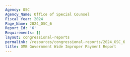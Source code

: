 ```yaml
---
Agency: OSC
Agency_Name: Office of Special Counsel
Fiscal_Year: 2024
Page_Name: 2024_OSC_6
Report_Id: '6'
Requirements: []
layout: congressional-reports
permalink: /resources/congressional-reports/2024_OSC_6
title: OMB Government Wide Improper Payment Report
---
```

